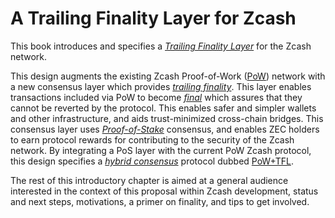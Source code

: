 # A Trailing Finality Layer for Zcash

This book introduces and specifies a [*Trailing Finality Layer*](./terminology.md#definition-tfl) for the Zcash network.

This design augments the existing Zcash Proof-of-Work ([PoW](./terminology.md#definition-pow)) network with a new consensus layer which provides [*trailing finality*](./terminology.md#definition-trailing-finality). This layer enables transactions included via PoW to become [*final*](./terminology.md#definition-final) which assures that they cannot be reverted by the protocol. This enables safer and simpler wallets and other infrastructure, and aids trust-minimized cross-chain bridges. This consensus layer uses [*Proof-of-Stake*](./terminology.md#definition-pos) consensus, and enables ZEC holders to earn protocol rewards for contributing to the security of the Zcash network. By integrating a PoS layer with the current PoW Zcash protocol, this design specifies a [*hybrid consensus*](./terminology.md#definition-hybrid-consensus) protocol dubbed [PoW+TFL](./terminology.md#definition-pow-tfl).

The rest of this introductory chapter is aimed at a general audience interested in the context of this proposal within Zcash development, status and next steps, motivations, a primer on finality, and tips to get involved.
